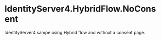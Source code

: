 # IdentityServer4.HybridFlow.NoConsent
IdentityServer4 sampe using Hybrid flow and without a consent page.
